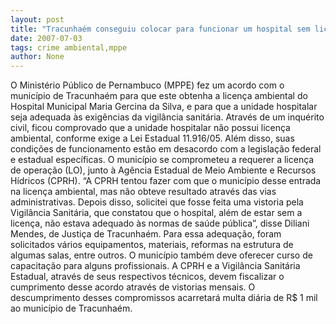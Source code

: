 ```yaml
---
layout: post
title: "Tracunhaém conseguiu colocar para funcionar um hospital sem licença ambiental. MPPE barrou irresponsabilidade"
date: 2007-07-03
tags: crime ambiental,mppe
author: None
---
```

O Minist&eacute;rio P&uacute;blico de Pernambuco (MPPE) fez um acordo com o munic&iacute;pio de Tracunha&eacute;m para que este obtenha a licen&ccedil;a ambiental do Hospital Municipal Maria Gercina da Silva, e para que a unidade hospitalar seja adequada &agrave;s exig&ecirc;ncias da vigil&acirc;ncia sanit&aacute;ria. 
Atrav&eacute;s de um inqu&eacute;rito civil, ficou comprovado que a unidade hospitalar n&atilde;o possui licen&ccedil;a ambiental, conforme exige a Lei Estadual 11.916/05. 
Al&eacute;m disso, suas condi&ccedil;&otilde;es de funcionamento est&atilde;o em desacordo com a legisla&ccedil;&atilde;o federal e estadual espec&iacute;ficas.
O munic&iacute;pio se comprometeu a requerer a licen&ccedil;a de opera&ccedil;&atilde;o (LO), junto &agrave; Ag&ecirc;ncia Estadual de Meio Ambiente e Recursos H&iacute;dricos (CPRH).
&ldquo;A CPRH tentou fazer com que o munic&iacute;pio desse entrada na licen&ccedil;a ambiental, mas n&atilde;o obteve resultado atrav&eacute;s das vias administrativas. Depois disso, solicitei que fosse feita uma vistoria pela Vigil&acirc;ncia Sanit&aacute;ria, que constatou que o hospital, al&eacute;m de estar sem a licen&ccedil;a, n&atilde;o estava adequado &agrave;s normas de sa&uacute;de p&uacute;blica&rdquo;, disse Diliani Mendes, de Justi&ccedil;a de Tracunha&eacute;m. 
Para essa adequa&ccedil;&atilde;o, foram solicitados v&aacute;rios equipamentos, materiais, reformas na estrutura de algumas salas, entre outros. O munic&iacute;pio tamb&eacute;m deve oferecer curso de capacita&ccedil;&atilde;o para alguns profissionais. 
A CPRH e a Vigil&acirc;ncia Sanit&aacute;ria Estadual, atrav&eacute;s de seus respectivos t&eacute;cnicos, devem fiscalizar o cumprimento desse acordo atrav&eacute;s de vistorias mensais. O descumprimento desses compromissos acarretar&aacute; multa di&aacute;ria de R$ 1 mil ao munic&iacute;pio de Tracunha&eacute;m. 